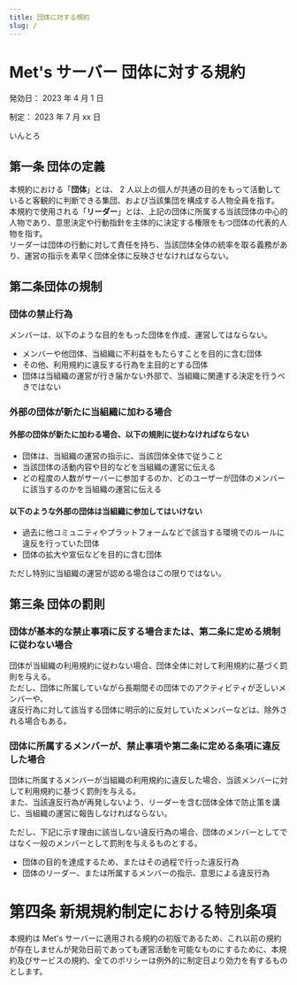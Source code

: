 ```yaml
---
title: 団体に対する規約
slug: /
---
```



# Met's サーバー 団体に対する規約

発効日： 2023 年 4 月 1 日  
<!-- 未定 -->
制定： 2023 年 7 月 xx 日
<!-- 未定 -->

いんとろ
<!--この Met's サーバー 団体に対する規約 上での当組織の運営とはMet's サーバー利用規約第５条を参照するものとする

を書くとか...?-->
## 第一条 団体の定義

本規約における「**団体**」とは、 2 人以上の個人が共通の目的をもって活動していると客観的に判断できる集団、および当該集団を構成する人物全員を指す。  
本規約で使用される「**リーダー**」とは、上記の団体に所属する当該団体の中心的人物であり、意思決定や行動指針を主体的に決定する権限をもつ団体の代表的人物を指す。  
リーダーは団体の行動に対して責任を持ち、当該団体全体の統率を取る義務があり、運営の指示を素早く団体全体に反映させなければならない。
<!-- リーダーが存在しない団体について語ろう -->
<!--そのDiscordサーバーを作った人とか...?--><!--←--><!--↑-->
<!-- ここで決めたいのが、リーダーが存在しないまあ二人とか５人とかの超小規模で(一時的なものも含む)団体の責任と統率を誰に取ってもらうかを定められたらって思うんよね! -->
<!-- ほほう　私的には　　また、団体のリーダー、統率をとるような人がいない場合、団体の中で初めてMet'sサーバーに入ったメンバーをリーダーとする --> <!-- なるほど良いアイディアだね -->
<!-- どうでしょうか...? -->
<!-- ㈱川崎のﾋﾄを例(人名な)にすると、もし百合子があとから来ていて、手先(子分ﾎﾟｼﾞ) が先に来ていた場合ややこしくならんか？-->
<!--それがリーダーのとこの説明とごっちゃになるという事ですか？-->
<!--  ﾅﾝｶｽﾏﾝ-->
<!-- リーダー居ない組織は直で当組織の運営に従ってもらうのはどうだろう、運営の負担増えるけど... -->
<!-- ごっちゃがごっちにみえました -->
<!-- なんか難しい話だなぁ…ごっち下手なこと言えないや -->
<!-- こわい！ -->

<!-- 打つの大変そうだからコメント作っとく -->

## 第二条団体の規制

### 団体の禁止行為

メンバーは、以下のような目的をもった団体を作成、運営してはならない。

- メンバーや他団体、当組織に不利益をもたらすことを目的に含む団体
- その他、利用規約に違反する行為を主目的とする団体
- 団体は当組織の運営が行き届かない外部で、当組織に関連する決定を行うべきではない<!-- ←不要 -->
<!-- 適用範囲イルカ...? リストでいい気がしてきた -->
<!--文章の内容的に全体を指すものがあるので確かに私もそう思います-->
<!-- じゃあリストにしちゃうか、リーダーが無い団体って言う何だ...なんか...ね...やつも作るかな～ってちょっと思ったけど-->

### 外部の団体が新たに当組織に加わる場合

#### 外部の団体が新たに加わる場合、以下の規則に従わなければならない
	
- 団体は、当組織の運営の指示に、当該団体全体で従うこと
- 当該団体の活動内容や目的などを当組織の運営に伝える
- どの程度の人数がサーバーに参加するのか、どのユーザーが団体のメンバーに該当するのかを当組織の運営に伝える

#### 以下のような外部の団体は当組織に参加してはいけない

- 過去に他コミュニティやプラットフォームなどで該当する環境でのルールに違反を行っていた団体
- 団体の拡大や宣伝などを目的に含む団体

ただし特別に当組織の運営が認める場合はこの限りではない。

## 第三条 団体の罰則

### 団体が基本的な禁止事項に反する場合または、第二条に定める規制に従わない場合

団体が当組織の利用規約に従わない場合、団体全体に対して利用規約に基づく罰則を与える。  
ただし、団体に所属していながら長期間その団体でのアクティビティが乏しいメンバーや、  
違反行為に対して該当する団体に明示的に反対していたメンバーなどは、除外される場合もある。

### 団体に所属するメンバーが、禁止事項や第二条に定める条項に違反した場合

団体に所属するメンバーが当組織の利用規約に違反した場合、当該メンバーに対して利用規約に基づく罰則を与える。  
また、当該違反行為が再発しないよう、リーダーを含む団体全体で防止策を講じ、当組織の運営に報告しなければならない。

ただし、下記に示す理由に該当しない違反行為の場合、団体のメンバーとしてではなく一般のメンバーとして罰則を与えるものとする。

- 団体の目的を達成するため、またはその過程で行った違反行為
- 団体のリーダー、または所属するメンバーの指示、意思による違反行為
<!--見た感じ、水色のところはｂｒいらなさそうです（必要だったら本当にごめんなさい）-->
<!-- その通り！ --><!--よかったですᗜˬᗜ--><!-- 水色のところに限らず紫とか、色付きのところは基本的にbrはいらないよ --><!--安心-->

# 第四条 新規規約制定における特別条項
本規約は Met's サーバーに適用される規約の初版であるため、これ以前の規約が存在しませんが発効日前であっても運営活動を可能なものにするために、本規約及びサービスの規約、全てのポリシーは例外的に制定日より効力を有するものとします。
<!-- © 2023 Met's Server All Rights Reserved -->
